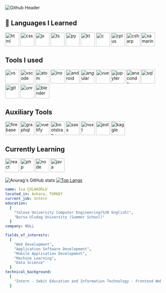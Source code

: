 ![Github Header](https://github.com/isacolakoglu/isacolakoglu/assets/85408010/a225964d-8905-428b-8a8d-0efb1c48563c)

<h2> 🚀 Languages I Learned</h2>
<p align="left">
<img src="https://cdn.jsdelivr.net/gh/devicons/devicon/icons/html5/html5-original.svg" alt="html" width="45" height="45"/>
<img src="https://cdn.jsdelivr.net/gh/devicons/devicon/icons/css3/css3-original.svg" alt=css width="45" height="45"/>
<img src="https://cdn.jsdelivr.net/gh/devicons/devicon/icons/javascript/javascript-original.svg" alt=js width="45" height="45"/>
<img src="https://cdn.jsdelivr.net/gh/devicons/devicon/icons/typescript/typescript-original.svg" alt=ts width="45" height="45"/>
<img src="https://cdn.jsdelivr.net/gh/devicons/devicon/icons/python/python-original.svg" alt="py" width="45" height="45"/>
<img src="https://cdn.jsdelivr.net/gh/devicons/devicon/icons/kotlin/kotlin-original.svg" alt="kt" width="45" height="45"/>
<img src="https://cdn.jsdelivr.net/gh/devicons/devicon/icons/c/c-original.svg" alt="c" width="45" height="45" />
<img src="https://cdn.jsdelivr.net/gh/devicons/devicon/icons/cplusplus/cplusplus-original.svg" alt="cplus" width="45" height="45"/>
<img src="https://cdn.jsdelivr.net/gh/devicons/devicon/icons/csharp/csharp-original.svg" alt="csharp" width="45" height="45"/>
<img src="https://cdn.jsdelivr.net/gh/devicons/devicon/icons/xamarin/xamarin-original.svg" alt="xamarin" width="45" height="45"/>

<h2> Tools I used </h2>
<p align="left">  
<img src="https://cdn.jsdelivr.net/gh/devicons/devicon/icons/visualstudio/visualstudio-plain.svg" alt="vs" width="45" height="45"/>  
<img src="https://cdn.jsdelivr.net/gh/devicons/devicon/icons/vscode/vscode-original.svg" alt="vscode" width="45" height="45"/>
<img src="https://cdn.jsdelivr.net/gh/devicons/devicon/icons/atom/atom-original.svg" alt="atom" width="45" height="45"/>          
<img src="https://cdn.jsdelivr.net/gh/devicons/devicon/icons/arduino/arduino-original.svg" alt="ino" width="45" height="45"/>
<img src="https://cdn.jsdelivr.net/gh/devicons/devicon/icons/androidstudio/androidstudio-original.svg" alt="android" width="45" height="45" />
<img src="https://cdn.jsdelivr.net/gh/devicons/devicon/icons/angularjs/angularjs-original.svg" alt="angular" width="45" height="45"/>
<img src="https://cdn.jsdelivr.net/gh/devicons/devicon/icons/vuejs/vuejs-original.svg" alt="vue" width="45" height="45"/>
<img src="https://cdn.jsdelivr.net/gh/devicons/devicon/icons/jupyter/jupyter-original.svg" alt="jupyter" width="45" height="45"/>
<img src="https://cdn.jsdelivr.net/gh/devicons/devicon/icons/anaconda/anaconda-original.svg" alt="anaconda" width="45" height="45" />          
<img src="https://cdn.jsdelivr.net/gh/devicons/devicon/icons/microsoftsqlserver/microsoftsqlserver-plain.svg" alt="sql" width="45" height="45"/>
<img src="https://cdn.jsdelivr.net/gh/devicons/devicon/icons/git/git-original.svg" alt="git" width="45" height="45"/>
<img src="https://cdn.jsdelivr.net/gh/devicons/devicon/icons/unrealengine/unrealengine-original.svg" alt="unr" width="45" height="45"/>
<img src="https://cdn.jsdelivr.net/gh/devicons/devicon/icons/blender/blender-original.svg" alt="blender" width="45" height="45"/>

<h2>Auxiliary Tools</h2>
<p align="left"> 
<img src="https://cdn.jsdelivr.net/gh/devicons/devicon/icons/firebase/firebase-plain.svg" alt="firebase" width="45" height="45"/>
<img src="https://cdn.jsdelivr.net/gh/devicons/devicon/icons/graphql/graphql-plain.svg" alt="graphql" width="45" height="45"/>
<img src="https://cdn.jsdelivr.net/gh/devicons/devicon/icons/vuetify/vuetify-original.svg" alt="vuetify" width="45" height="45"/>
<img src="https://cdn.jsdelivr.net/gh/devicons/devicon/icons/bootstrap/bootstrap-original.svg" alt="bootstrap" width="45" height="45"/>
<img src="https://cdn.jsdelivr.net/gh/devicons/devicon/icons/sass/sass-original.svg" alt="sass" width="45" height="45"/>
<img src="https://cdn.jsdelivr.net/gh/devicons/devicon/icons/nuxtjs/nuxtjs-original.svg" alt="nuxt" width="45" height="45"/>
<img src="https://cdn.jsdelivr.net/gh/devicons/devicon/icons/jest/jest-plain.svg" alt="jest" width="45" height="45"/>
<img src="https://cdn.jsdelivr.net/gh/devicons/devicon/icons/kaggle/kaggle-original.svg" alt="kaggle" width="45" height="45"/>

<h2>Currently Learning</h2>
<p align="left">
<img src="https://cdn.jsdelivr.net/gh/devicons/devicon/icons/react/react-original.svg" alt="react" width="45" height="45"/>
<img src="https://cdn.jsdelivr.net/gh/devicons/devicon/icons/php/php-original.svg" alt="php" width="45" height="45"/>
<img src="https://cdn.jsdelivr.net/gh/devicons/devicon/icons/nodejs/nodejs-original.svg" alt="node" width="45" height="45"/>
<img src="https://cdn.jsdelivr.net/gh/devicons/devicon/icons/java/java-original.svg" alt="java" width="45" height="45"/>

![Anurag's GitHub stats](https://github-readme-stats.vercel.app/api?username=isacolakoglu&show_icons=true&theme=dark) [![Top Langs](https://github-readme-stats.vercel.app/api/top-langs/?username=isacolakoglu&layout=donut&theme=dark)](https://github.com/anuraghazra/github-readme-stats)  
  
```yaml
name: İsa ÇOLAKOĞLU
located_in: Ankara, TURKEY
current_job: Intern
education: 
  [
    "Yalova University Computer Engineering(%30 English)",
    "Bursa Uludag University (Summer School)"
  ]
company: NULL

fields_of_interests:
  [
    "Web Development",
    "Application Software Development",
    "Mobile Application Development",
    "Machine Learning",
    "Data Science"
  ]
technical_background:
  [
    "Intern - Sebit Education and Information Technology - Frontend Web Developer"
  ]
```
